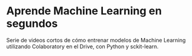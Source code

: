 # Aprende Machine Learning en segundos
Serie de videos cortos de cómo entrenar modelos de Machine Learning utilizando Colaboratory en el Drive, con Python y sckit-learn.
